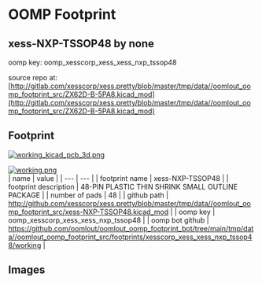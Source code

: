 # OOMP Footprint  
## xess-NXP-TSSOP48  by none  
  
oomp key: oomp_xesscorp_xess_xess_nxp_tssop48  
  
source repo at: [http://gitlab.com/xesscorp/xess.pretty/blob/master/tmp/data//oomlout_oomp_footprint_src/ZX62D-B-5PA8.kicad_mod](http://gitlab.com/xesscorp/xess.pretty/blob/master/tmp/data//oomlout_oomp_footprint_src/ZX62D-B-5PA8.kicad_mod)  
## Footprint  
  
[![working_kicad_pcb_3d.png](working_kicad_pcb_3d_600.png)](working_kicad_pcb_3d.png)  
  
[![working.png](working_600.png)](working.png)  
| name | value | 
| --- | --- | 
| footprint name | xess-NXP-TSSOP48 | 
| footprint description | 48-PIN PLASTIC THIN SHRINK SMALL OUTLINE PACKAGE | 
| number of pads | 48 | 
| github path | http://github.com/xesscorp/xess.pretty/blob/master/tmp/data//oomlout_oomp_footprint_src/xess-NXP-TSSOP48.kicad_mod | 
| oomp key | oomp_xesscorp_xess_xess_nxp_tssop48 | 
| oomp bot github | https://github.com/oomlout/oomlout_oomp_footprint_bot/tree/main/tmp/data//oomlout_oomp_footprint_src/footprints/xesscorp_xess_xess_nxp_tssop48/working | 
## Images  
